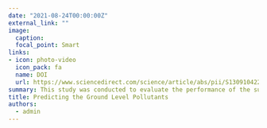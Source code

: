 ```yaml
---
date: "2021-08-24T00:00:00Z"
external_link: ""
image:
  caption: 
  focal_point: Smart
links:
- icon: photo-video
  icon_pack: fa
  name: DOI
  url: https://www.sciencedirect.com/science/article/abs/pii/S1309104221001306
summary: This study was conducted to evaluate the performance of the support vector regression model with and without applying wavelet transformation for predicting the air pollution in Isfahan metropolis, central Iran.It was found that the dominant agents affecting the temporal changes of study pollutants are soil moisture and meteorological drought.
title: Predicting the Ground Level Pollutants
authors: 
  - admin
---
```

